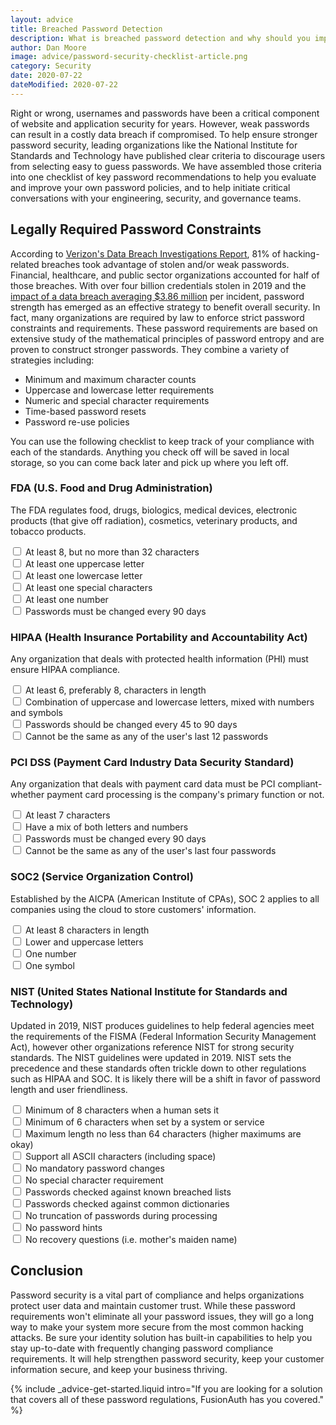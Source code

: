 ```yaml
---
layout: advice
title: Breached Password Detection
description: What is breached password detection and why should you implement it.
author: Dan Moore
image: advice/password-security-checklist-article.png
category: Security
date: 2020-07-22
dateModified: 2020-07-22
---
```


Right or wrong, usernames and passwords have been a critical component of website and application security for years. However, weak passwords can result in a costly data breach if compromised. To help ensure stronger password security, leading organizations like the National Institute for Standards and Technology have published clear criteria to discourage users from selecting easy to guess passwords. We have assembled those criteria into one checklist of key password recommendations to help you evaluate and improve your own password policies, and to help initiate critical conversations with your engineering, security, and governance teams.

## Legally Required Password Constraints

According to [Verizon's Data Breach Investigations Report](https://enterprise.verizon.com/resources/reports/dbir/ "Jump to Verizon's site"), 81% of hacking-related breaches took advantage of stolen and/or weak passwords. Financial, healthcare, and public sector organizations accounted for half of those breaches. With over four billion credentials stolen in 2019 and the [impact of a data breach averaging $3.86 million](https://www.forbes.com/sites/niallmccarthy/2018/07/13/the-average-cost-of-a-data-breach-is-highest-in-the-u-s-infographic/ "Jump to Forbes article") per incident, password strength has emerged as an effective strategy to benefit overall security. In fact, many organizations are required by law to enforce strict password constraints and requirements. These password requirements are based on extensive study of the mathematical principles of password entropy and are proven to construct stronger passwords. They combine a variety of strategies including:

- Minimum and maximum character counts
- Uppercase and lowercase letter requirements
- Numeric and special character requirements
- Time-based password resets
- Password re-use policies

You can use the following checklist to keep track of your compliance with each of the standards. Anything you check off will be saved in local storage, so you can come back later and pick up where you left off.

### FDA (U.S. Food and Drug Administration)

The FDA regulates food, drugs, biologics, medical devices, electronic products (that give off radiation), cosmetics, veterinary products, and tobacco products.

<label>
<input type="checkbox" name="1"/> At least 8, but no more than 32 characters
</label>
<br>
<label>
<input type="checkbox" name="2"/> At least one uppercase letter
</label>
<br>
<label>
<input type="checkbox" name="3"/> At least one lowercase letter
</label>
<br>
<label>
<input type="checkbox" name="4"/> At least one special characters
</label>
<br>
<label>
<input type="checkbox" name="5"/> At least one number
</label>
<br>
<label>
<input type="checkbox" name="6"/> Passwords must be changed every 90 days
</label>

### HIPAA (Health Insurance Portability and Accountability Act)

Any organization that deals with protected health information (PHI) must ensure HIPAA compliance.

<label>
<input type="checkbox" name="7"/> At least 6, preferably 8, characters in length
</label>
<br>
<label>
<input type="checkbox" name="8"/> Combination of uppercase and lowercase letters, mixed with numbers and symbols
</label>
<br>
<label>
<input type="checkbox" name="9"/> Passwords should be changed every 45 to 90 days
</label>
<br>
<label>
<input type="checkbox" name="10"/> Cannot be the same as any of the user's last 12 passwords
</label>

### PCI DSS (Payment Card Industry Data Security Standard)

Any organization that deals with payment card data must be PCI compliant-whether payment card processing is the company's primary function or not.

<label>
<input type="checkbox" name="11"/> At least 7 characters
</label>
<br>
<label>
<input type="checkbox" name="12"/> Have a mix of both letters and numbers
</label>
<br>
<label>
<input type="checkbox" name="13"/> Passwords must be changed every 90 days
</label>
<br>
<label>
<input type="checkbox" name="14"/> Cannot be the same as any of the user's last four passwords
</label>

### SOC2 (Service Organization Control)

Established by the AICPA (American Institute of CPAs), SOC 2 applies to all companies using the cloud to store customers' information.

<label>
<input type="checkbox" name="15"/> At least 8 characters in length
</label>
<br>
<label>
<input type="checkbox" name="16"/> Lower and uppercase letters
</label>
<br>
<label>
<input type="checkbox" name="17"/> One number
</label>
<br>
<label>
<input type="checkbox" name="18"/> One symbol
</label>

### NIST (United States National Institute for Standards and Technology)

Updated in 2019, NIST produces guidelines to help federal agencies meet the requirements of the FISMA (Federal Information Security Management Act), however other organizations reference NIST for strong security standards. The NIST guidelines were updated in 2019. NIST sets the precedence and these standards often trickle down to other regulations such as HIPAA and SOC. It is likely there will be a shift in favor of password length and user friendliness.

<label>
<input type="checkbox" name="19"/> Minimum of 8 characters when a human sets it
</label>
<br>
<label>
<input type="checkbox" name="20"/> Minimum of 6 characters when set by a system or service
</label>
<br>
<label>
<input type="checkbox" name="21"/> Maximum length no less than 64 characters (higher maximums are okay) 
</label>
<br>
<label>
<input type="checkbox" name="22"/> Support all ASCII characters (including space)
</label>
<br>
<label>
<input type="checkbox" name="23"/> No mandatory password changes
</label>
<br>
<label>
<input type="checkbox" name="24"/> No special character requirement
</label>
<br>
<label>
<input type="checkbox" name="25"/> Passwords checked against known breached lists
</label>
<br>
<label>
<input type="checkbox" name="26"/> Passwords checked against common dictionaries
</label>
<br>
<label>
<input type="checkbox" name="27"/> No truncation of passwords during processing
</label>
<br>
<label>
<input type="checkbox" name="28"/> No password hints
</label>
<br>
<label>
<input type="checkbox" name="28"/> No recovery questions (i.e. mother's maiden name)
</label>

## Conclusion

Password security is a vital part of compliance and helps organizations protect user data and maintain customer trust. While these password requirements won't eliminate all your password issues, they will go a long way to make your system more secure from the most common hacking attacks. Be sure your identity solution has built-in capabilities to help you stay up-to-date with frequently changing password compliance requirements. It will help strengthen password security, keep your customer information secure, and keep your business thriving.

{% include _advice-get-started.liquid intro="If you are looking for a solution that covers all of these password regulations, FusionAuth has you covered." %}

<script type="text/javascript">
Prime.Document.onReady(function() {
  Prime.Document.query('input[type=checkbox]').each(function(e) {
    var value = Prime.Storage.getLocalObject('fusionAuthPasswordChecklist' + e.getAttribute('name'));
    if (value) {
      e.setChecked(value);
    }
    
    e.addEventListener('change', function(event) {
      var element = new Prime.Document.Element(event.currentTarget);
      Prime.Storage.setLocalObject('fusionAuthPasswordChecklist' + element.getAttribute('name'), element.isChecked());
    });
  });
});
</script>
